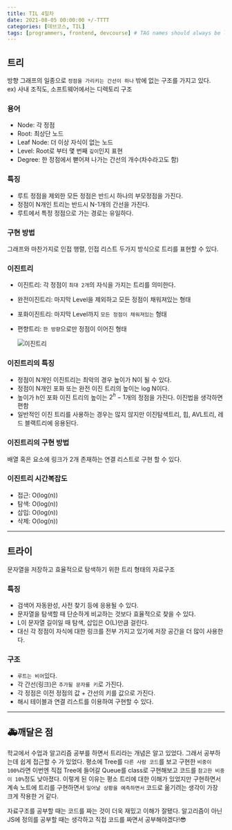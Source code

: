 ```yaml
---
title: TIL 4일차
date: 2021-08-05 00:00:00 +/-TTTT
categories: [데브코스, TIL]
tags: [programmers, frontend, devcourse] # TAG names should always be lowercase
---
```


## 트리

방향 그래프의 일종으로 `정점을 가리키는 간선이 하나` 밖에 없는 구조를 가지고 있다.  
ex) 사내 조직도, 소프트웨어에서는 디렉토리 구조

### 용어

- Node: 각 정점
- Root: 최상단 노드
- Leaf Node: 더 이상 자식이 없는 노드
- Level: Root로 부터 몇 번째 `깊이`인지 표현
- Degree: 한 정점에서 뻗어져 나가는 간선의 개수(차수라고도 함)

### 특징

- 루트 정점을 제외한 모든 정점은 반드시 하나의 부모정점을 가진다.
- 정점이 N개인 트리는 반드시 N-1개의 간선을 가진다.
- 루트에서 특정 정점으로 가는 경로는 유일하다.

### 구현 방법

그래프와 마찬가지로 인접 행렬, 인접 리스트 두가지 방식으로 트리를 표현할 수 있다.

### 이진트리

- 이진트리: 각 정점이 `최대 2개`의 자식을 가지는 트리를 의미한다.
- 완전이진트리: 마지막 Level을 제외하고 모든 정점이 채워져있는 형태
- 포화이진트리: 마지막 Level까지 `모든 정점이 채워져있는` 형태
- 편향트리: `한 방향`으로만 정점이 이어진 형태

  ![이진트리](../../assets/img/posts/dev_day_4-1.png)

### 이진트리의 특징

- 정점이 N개인 이진트리는 최악의 경우 높이가 N이 될 수 있다.
- 정점이 N개인 포화 또는 완전 이진 트리의 높이는 log N이다.
- 높이가 h인 포화 이진 트리의 높이는 $2^h-1$개의 정점을 가진다. 이진법을 생각하면 편함
- 일반적인 이진 트리를 사용하는 경우는 많지 않지만 이진탐색트리, 힙, AVL트리, 레드 블랙트리에 응용된다.

### 이진트리의 구현 방법

배열 혹은 요소에 링크가 2개 존재하는 연결 리스트로 구현 할 수 있다.

### 이진트리 시간복잡도

- 접근: O(log(n))
- 탐색: O(log(n))
- 삽입: O(log(n))
- 삭제: O(log(n))

---

## 트라이

문자열을 저장하고 효율적으로 탐색하기 위한 트리 형태의 자료구조

### 특징

- 검색어 자동완성, 사전 찾기 등에 응용될 수 있다.
- 문자열을 탐색할 때 단순하게 비교하는 것보다 효율적으로 찾을 수 있다.
- L이 문자열 길이일 때 탐색, 삽입은 O(L)만큼 걸린다.
- 대신 각 정점이 자식에 대한 링크를 전부 가지고 있기에 저장 공간을 더 많이 사용한다.

### 구조

- `루트는 비어`있다.
- 각 간선(링크)은 `추가될 문자를 키`로 가진다.
- 각 정점은 이전 정점의 값 + 간선의 키를 값으로 가진다.
- 해시 테이블과 연결 리스트를 이용하여 구현할 수 있다.

---

## 🚑깨달은 점

학교에서 수업과 알고리즘 공부를 하면서 트리라는 개념은 알고 있었다. 그래서 공부하는데 쉽게 접근할 수 가 있었다. 평소에 Tree를 `다른 사람 코드`를 보고 구현한 `비중이 100%`라면 이번엔 직접 Tree에 들어갈 Queue를 class로 구현해보고 코드를 `참고한 비중이 10%`정도 낮아졌다. 이렇게 된 이유는 평소 트리에 대한 이해가 있었지만 구현하면서 계속 노트에 트리를 구현하면서 `일어날 상황을 예측하면서` 코드로 옮기려는 생각이 가장 크게 작용한 거 같다.

자료구조를 공부할 때는 코드를 짜는 것이 더욱 재밌고 이해가 잘됐다. 알고리즘이 아닌 JS에 정의를 공부할 때는 생각하고 직접 코드를 짜면서 공부해야겠다!😎
